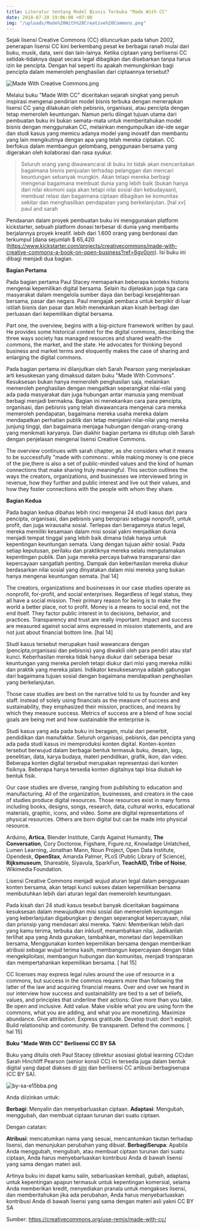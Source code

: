 ```yaml
---
title: Literatur tentang Model Bisnis Terbuka "Made With CC"
date: 2018-07-20 19:06:00 +07:00
img: "/uploads/Made%20With%20Creative%20Commons.png"
---
```


Sejak lisensi Creative Commons (CC) diluncurkan pada tahun 2002, penerapan lisensi CC kini berkembang pesat ke berbagai ranah mulai dari buku, musik, data, seni dan lain-lainya. Ketika ciptaan  yang berlisensi CC setidak-tidaknya dapat secara legal dibagikan dan disebarkan tanpa harus izin ke pencipta. Dengan hal seperti itu apakah memungkinkan bagi pencipta dalam memeroleh penghasilan dari ciptaannya tersebut?

![Made With Creative Commons.png](/uploads/Made%20With%20Creative%20Commons.png)

Melalui buku "Made With CC" diceritakan sejarah singkat yang penuh inspirasi mengenai pendirian model bisnis terbuka dengan menerapkan lisensi CC yang dilakukan oleh pebisnis, organisasi, atau pencipta dengan tetap memeroleh keuntungan. Namun perlu diingat tujuan utama dari pembuatan buku ini bukan semata-mata untuk memberitahukan model bisnis dengan menggunakan CC, melainkan mengumpulkan ide-ide segar dan studi kasus  yang memicu adanya model yang inovatif dan membantu yang lain mengikutinya dengan apa yang telah mereka ciptakan. CC berfokus dalam membangun gelombang, penggunaan bersama yang digerakan oleh kolaborasi dan rasa syukur.

> Seluruh orang yang diwawancarai di buku ini tidak akan menceritakan bagaimana bisnis penjualan terhadap pelanggan dan mencari keuntungan sebanyak mungkin. Akan tetapi mereka berbagi mengenai bagaimana membuat dunia yang lebih baik (bukan hanya dari nilai ekomoni saja akan tetapi nilai sosial dan kebudayaan), membuat relasi dan bagaimana ciptaan dibagikan ke komunitas sekitar dan menghasilkan pendapatan yang berkelanjutan. \[hal xv\] paul and sarah

Pendaanan dalam proyek pembuatan buku ini menggunakan platform kickstarter, sebuah platform donasi terbesar di dunia yang membantu berjalannya proyek kreatif. lebih dari 1.600 orang yang berdonasi dan terkumpul \[dana sejumlah $ 65,420 (https://www.kickstarter.com/projects/creativecommons/made-with-creative-commons-a-book-on-open-business?ref=6gv0om). Isi buku ini dibagi menjadi dua bagian.

**Bagian Pertama**

Pada bagian pertama Paul Stacey memaparkan beberapa konteks historis mengenai kepemilikan digital bersama. Selain itu dijelaskan juga tiga cara masyarakat dalam mengelola sumber daya dan berbagi kesejahteraan bersama, pasar dan negara. Paul mengajak pembaca untuk berpikir di luar istilah bisnis dan pasar dan lebih menekankan akan  kisah berbagi dan perluasan dari kepemilikan digital bersama.

Part one, the overview, begins with a big-picture framework written by paul. He provides some historical context for the digital commons, describing the three ways society has managed resources and shared wealth-the commons, the market, and the state.
 He advocates for thinking beyond business and market terms and eloquently makes the case of sharing and enlarging the digital commons.

Pada bagian pertama ini dilanjutkan oleh Sarah Pearson yang menjelaskan arti kesuskesan yang dimaksud dalam buku "Made With Commons". Kesuksesan bukan hanya memeroleh penghasilan saja, melainkan memeroleh penghasilan dengan mengaitkan seperangkat nilai-nilai yang ada pada masyarakat dan juga hubungan antar manusia yang membuat berbagi menjadi bermakna. Bagian ini menekankan cara para pencipta, organisasi, dan pebisnis yang telah diwawancara mengenai cara mereka memeroleh pendapatan, bagaimana mereka usaha mereka dalam mendapatkan perhatian publik dan tetap menjalani nilai-nilai yang mereka junjung tinggi, dan bagaimana menjaga hubungan dengan orang-orang yang menikmati karyanya. Dan diakhir bagian pertama ini ditutup oleh Sarah dengan penjelasan mengenai lisensi Creative Commons.

The overview continues with sarah chapter, as she considers what it means to be successfully "made with commons:. while making money is one piece of the pie,there is also a set of public-minded values and the kind of human connections that make sharing truly meaningful. This section outlines the ways the creators, organizations, and businesses we interviewed bring in revenue, how they further and public interest and live out their values, and how they foster connections with the people with whom they share.

**Bagian Kedua**

Pada bagian kedua dibahas lebih rinci mengenai 24 studi kasus dari para pencipta, organisasi, dan pebisnis yang beroprasi sebagai nonprofit, untuk profit, dan juga wirausaha sosial. Terlepas dari beragamnya status legal, mereka memiliki kesamaan dalam misi sosial yakni menjadikan dunia menjadi tempat tinggal yang lebih baik dimana tidak hanya untuk kepentingan keuntungan semata. Uang dengan tujuan akhir sosial. Pada setiap keputusan, perilaku dan praktiknya mereka selalu mengutamakan kepentingan publik. Dan juga mereka percaya bahwa transparansi dan kepercayaan sangatlah penting. Dampak dan keberhasilan mereka diukur berdasarkan nilai sosial yang dinyatakan dalam misi mereka yang bukan hanya mengenai keuntungan semata.  \[hal 14\]

The creators, organizations and businesses in our case studies operate as nonprofit, for-profit, and social enterprises. Regardless of legal status, they all have a social mission. Their primary reason for being is to make the world a better place, not to profit. Money is a means to social end, not the end itself. They factor public interest in to decisions, behavior, and practices. Transparency and trust are really important. Impact and success are measured against social aims expressed in mission statements, and are not just about financial bottom line. \[hal 14\]

Studi kasus tersebut merupakan hasil wawancara dengan (pencipta,organisasi dan pebisnis) yang diwakili oleh para pendiri atau staf kunci. Keberhasilan mereka tidak hanya diukur dari seberapa besar keuntungan yang mereka peroleh tetapi diukur dari misi yang mereka miliki dan praktik yang mereka jalani. Indikator kesuksesannya adalah gabungan dari bagaimana tujuan sosial dengan bagaimana mendapatkan penghasilan yang berkelanjutan.

Those case studies are best on the narrative told to us by founder and key staff. instead of solely using financials as the measure of success and sustainability, they emphasized their mission, practices, and means by which they measure success. Metrics of success are a blend of how social goals are being met and how sustainable the enterprise is.

Studi kasus yang ada pada buku ini beragam, mulai dari penerbit, pendidikan dan manufaktur. Seluruh organisasi, pebisnis, dan pencipta yang ada pada studi kasus ini memproduksi konten digital. Konten-konten tersebut berwujud dalam berbagai bentuk termasuk buku, desain, lagu, penelitian, data, karya budaya, materi pendidikan, grafik, ikon, dan video. Beberapa konten digital tersebut merupakan representasi dari konten fisiknya. Beberapa hanya tersedia konten digitalnya tapi bisa diubah ke bentuk fisik.

Our case studies are diverse, ranging from publishing to education and manufacturing. All of the organization, businesses, and creators in the case of studies produce digital resources. Those resources exist in many forms including books, designs, songs, research, data, cultural works, educational materials, graphic, icons, and video. Some are digital representations of physical resources. Others are born digital but can be made into physical resource.

Arduino, **Artica**, Blender Institute, Cards Against Humanity, **The Conversation**, Cory Doctorow, Figshare, Figure.nz, Knowladge Unlatched, Lumen Learning, Jonathan Mann, Noun Project, Open Data Institute, Opendesk, **OpenStax**, Amanda Palmer, PLoS (Public Library of Science), **Rijksmuseum**, Shareable, Siyavula, SparkFun, **TeachAID, Tribe of Noise**, Wikimedia Foundation.

Lisensi Creative Commons menjadi wujud aturan legal dalam penggunaan konten bersama, akan tetapi kunci sukses dalam kepemilikan bersama membutuhkan lebih dari aturan legal dan memeroleh keuntungaan. 

Pada kisah dari 24 studi kasus tesebut banyak diceritakan bagaimana kesuksesan dalam mewujudkan misi sosial dan memeroleh keuntungan yang keberlanjutan digabungkan p dengan seperangkat kepercayaan, nilai dan prisnsip yang mendasari aksi mereka. Yakni: Memberikan lebih dari yang kamu terima, terbuka dan inklusif, menambahkan nilai, Jadikanlah terlihat apa yang Anda gunakan, tambahkan, monetasi dari kepemilikan bersama, Menggunakan konten kepemilikan bersama dengan memberikan atribusi sebagai wujud terima kasih, membangun kepercayaan dengan tidak mengekploitasi, membangun hubungan dan komunitas, menjadi transparan dan mempertahankan kepemilikan bersama. \[ hal 15\]
 
CC licenses may express legal rules around the use of resource in a commons, but success in the commos requiers more than following the latter of the law and acquiring financial means. Over and over we heard in our interview how success and sustainability are tied to a set of beliefs, values, and principles that underline their actions: Give more than you take. Be open and inclusive. Add value. Make visible what you are using form the commons, what you are adding, and what you are monetizing. Maximize abundance. Give attribution. Express gratitude. Develop trust: don't exploit. Build relationship and community. Be transparent. Defend the commons. \[ hal 15\]

**Buku "Made With CC" Berlisensi CC BY SA**

Buku yang ditulis oleh Paul Stacey (direktur asosiasi global learning CC)dan Sarah Hinchliff Pearson (senior konsil CC) ini tersedia juga dalam bentuk digital yang dapat diakses di [sini](https://creativecommons.org/wp-content/uploads/2017/04/made-with-cc.pdf) dan berlisensi CC artibusi berbagiserupa (CC BY SA).

![by-sa-e15bba.png](/uploads/by-sa-e15bba.png)

Anda diizinkan untuk:

**Berbagi**: Menyalin dan menyebarluaskan ciptaan.
**Adaptasi**: Mengubah, menggubah, dan membuat ciptaan turunan dari suatu ciptaan.

Dengan catatan:

**Atribusi**: mencatumkan nama yang sesuai, mencantumkan tautan terhadap lisensi, dan menunjukan perubahan yang dibuat.
**BerbagiSerupa**: Apabila Anda menggubah, mengubah, atau membuat ciptaan turunan dari suatu ciptaan, Anda harus menyebarluaskan kontribusi Anda di bawah lisensi yang sama dengan materi asli.

Artinya buku ini dapat kamu salin, sebarluaskan kembali, gubah, adaptasi, untuk kepentingan apapun termasuk untuk kepentingan komersial, selama Anda memberikan kredit, menyediakan pranala untuk mengakses lisensi, dan memberitahukan jika ada perubahan, Anda harus menyebarluaskan kontribusi Anda di bawah lisensi yang sama dengan materi asli yakni CC BY SA


Sumber:  https://creativecommons.org/use-remix/made-with-cc/